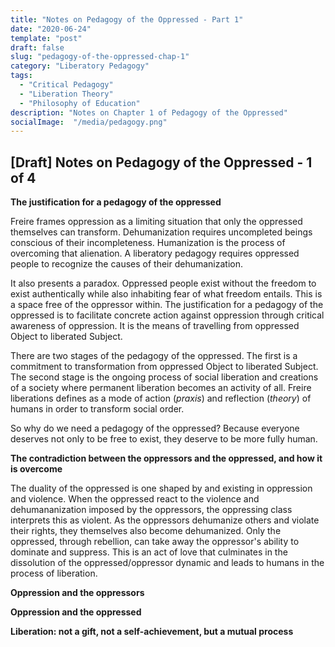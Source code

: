 ```yaml
---
title: "Notes on Pedagogy of the Oppressed - Part 1"
date: "2020-06-24"
template: "post"
draft: false
slug: "pedagogy-of-the-oppressed-chap-1"
category: "Liberatory Pedagogy"
tags:
  - "Critical Pedagogy"
  - "Liberation Theory" 
  - "Philosophy of Education"
description: "Notes on Chapter 1 of Pedagogy of the Oppressed"
socialImage:  "/media/pedagogy.png"
---
```


## [Draft] Notes on Pedagogy of the Oppressed -  1 of 4 


**The justification for a pedagogy of the oppressed**

Freire frames oppression as a limiting situation that only the oppressed themselves can transform. Dehumanization requires uncompleted beings conscious of their incompleteness. Humanization is the process of overcoming that alienation. A liberatory pedagogy requires oppressed people to recognize the causes of their dehumanization. 

It also presents a paradox. Oppressed people exist without the freedom to exist authentically while also inhabiting fear of what freedom entails. This is a space free of the oppressor within. The justification for a pedagogy of the oppressed is to facilitate concrete action against oppression through critical awareness of oppression. It is the means of travelling from oppressed Object to liberated Subject.

There are two stages of the pedagogy of the oppressed. The first is a commitment to transformation from oppressed Object to liberated Subject. The second stage is the ongoing process of social liberation and creations of a society where permanent liberation becomes an activity of all.  Freire liberations defines as a mode of action (*praxis*) and reflection (*theory*) of humans in order to transform social order.

So why do we need a pedagogy of the oppressed? Because everyone deserves not only to be free to exist, they deserve to be more fully human.  


**The contradiction between the oppressors and the oppressed, and how it is overcome**

The duality of the oppressed is one shaped by and existing in oppression and violence. When the oppressed react to the violence and dehumananization imposed by the oppressors, the oppressing class interprets this as violent. As the oppressors dehumanize others and violate their rights, they themselves also become dehumanized. Only the oppressed, through rebellion, can take away the oppressor's ability to dominate and suppress. This is an act of love that culminates in the dissolution of the oppressed/oppressor dynamic and leads to humans in the process of liberation. 

**Oppression and the oppressors** 

**Oppression and the oppressed**

**Liberation: not a gift, not a self-achievement, but a mutual process**